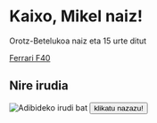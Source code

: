 <!DOCTYPE html>
<html lang="eu">
<head>
    <meta charset="UTF-8">
    <meta name="viewport" content="width=device-width, initial-scale=1.0">
    <title>Nire Lehen Web Orria</title>
</head>
<body>
    <h1>Kaixo, Mikel naiz!</h1>
    <p>Orotz-Betelukoa naiz eta 15 urte ditut</p>
    <a href="https://cdn.ferrari.com/cms/network/media/img/resize/5de7923a91756c07f10b1720-ferrari-f40-1987-intro-share?width=1080" target="_blank">Ferrari F40</a>
    <h2>Nire irudia</h2>
    <img src="https://cdn.ferrari.com/cms/network/media/img/resize/5de7923a91756c07f10b1720-ferrari-f40-1987-intro-share?width=1080" alt="Adibideko irudi bat">
    <button type="button"> klikatu nazazu! </button>
</body>
</html>

